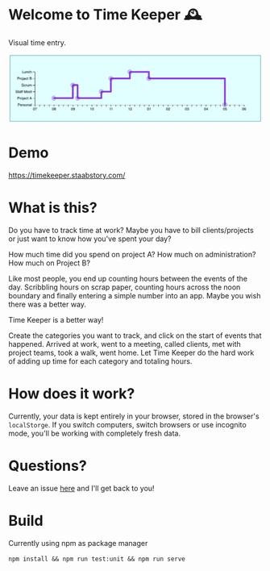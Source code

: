 # Welcome to Time Keeper 🕰

Visual time entry.

![Time Keeper Screenshot](public/img/time-keeper-example.png?raw=true 'Time Keeper Screenshot')

# Demo

https://timekeeper.staabstory.com/

# What is this?

Do you have to track time at work? Maybe you have to bill clients/projects or just want to know how you've spent your day?

How much time did you spend on project A? How much on administration? How much on Project B?

Like most people, you end up counting hours between the events of the day. Scribbling hours on scrap paper, counting hours across the noon boundary and finally entering a simple number into an app. Maybe you wish there was a better way.

Time Keeper is a better way!

Create the categories you want to track, and click on the start of events that happened. Arrived at work, went to a meeting, called clients, met with project teams, took a walk, went home. Let Time Keeper do the hard work of adding up time for each category and totaling hours.

# How does it work?

Currently, your data is kept entirely in your browser, stored in the browser's `localStorge`. If you switch computers, switch browsers or use incognito mode, you'll be working with completely fresh data.

# Questions?

Leave an issue [here](https://github.com/davestaab/timekeeper/issues/new) and I'll get back to you!

# Build

Currently using npm as package manager

```shell script
npm install && npm run test:unit && npm run serve
```
